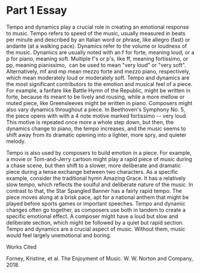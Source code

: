 # Part 1 Essay
Tempo and dynamics play a crucial role in creating an emotional response to music. Tempo refers to speed of the music, usually measured in beats per minute and described by an Italian word or phrase, like allegro (fast) or andante (at a walking pace). Dynamics refer to the volume or loudness of the music. Dynamics are usually noted with an f for forte, meaning loud, or a p for piano, meaning soft. Multiple f's or p's, like ff, meaning fortissimo, or pp, meaning pianissimo,  can be used to mean "very loud" or "very soft". Alternatively, mf and mp mean mezzo forte and mezzo piano, respectively, which mean moderately loud or moderately soft. Tempo and dynamics are the most significant contributors to the emotion and musical feel of a piece. For example, a fanfare like Battle Hymn of the Republic, might be written in forte, because its meant to be lively and rousing, while a more mellow or muted piece, like Greensleeves might be written in piano. Composers might also vary dynamics throughout a piece. In Beethoven's Symphony No. 5, the piece opens with with a 4 note motive marked fortissimo -- very loud. This motive is repeated once more a whole step down, but then, the dynamics change to piano, the tempo increases, and the music seems to shift away from its dramatic opening into a lighter, more spry, and quieter melody. 

Tempo is also used by composers to build emotion in a piece. For example, a movie or Tom-and-Jerry cartoon might play a rapid piece of music during a chase scene, but then shift to a slower, more deliberate and dramatic piece during a tense exchange between two characters. As a specific example, consider the traditional hymn Amazing Grace. It has a relatively slow tempo, which reflects the soulful and deliberate nature of the music. In contrast to that, the Star Spangled Banner has a fairly rapid tempo. The piece moves along at a brisk pace, apt for a national anthem that might be played before sports games or important speeches. Tempo and dynamic changes often go together, as composers use both in tandem to create a specific emotional effect. A composer might have a loud but slow and deliberate section, which might be followed by a quiet but rapid section. Tempo and dynamics are a crucial aspect of music. Without them, music would feel largely unemotional and boring. 

Works Cited

Forney, Kristine, et al. The Enjoyment of Music. W. W. Norton and Company, 2018.

